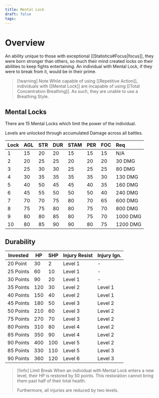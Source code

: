 ```yaml
---
title: Mental Lock
draft: false
tags:
---
```


# Overview

An ability unique to those with exceptional [[Statistics#Focus|focus]], they were born stronger than others, so much their mind created locks on their abilities to keep fights entertaining. An individual with Mental Lock, if they were to break from it, would be in their prime.

> [!warning] Note
> While capable of using [[Repetitive Action]], individuals with [[Mental Lock]] are incapable of using [[Total Concentration Breathing]]. As such, they are unable to use a Breathing Style.
> 
## Mental Locks

There are 15 Mental Locks which limit the power of the individual.

Levels are unlocked through accumulated Damage across all battles.

| Lock | AGL | STR | DUR | STAM | PER | FOC | Req      |
| ---- | --- | --- | --- | ---- | --- | --- | :------- |
| 1    | 15  | 20  | 20  | 15   | 15  | 15  | N/A      |
| 2    | 20  | 25  | 25  | 20   | 20  | 20  | 30 DMG   |
| 3    | 25  | 30  | 30  | 25   | 25  | 25  | 80 DMG   |
| 4    | 30  | 35  | 35  | 35   | 35  | 30  | 130 DMG  |
| 5    | 40  | 50  | 45  | 45   | 40  | 35  | 160 DMG  |
| 6    | 45  | 55  | 50  | 50   | 50  | 40  | 240 DMG  |
| 7    | 70  | 70  | 75  | 80   | 70  | 65  | 600 DMG  |
| 8    | 75  | 75  | 80  | 80   | 75  | 70  | 800 DMG  |
| 9    | 80  | 80  | 85  | 80   | 75  | 70  | 1000 DMG |
| 10   | 80  | 85  | 90  | 90   | 80  | 75  | 1200 DMG |


## Durability 
| Invested  | HP  | SHP | Injury Resist | Injury Ign. |
| --------- | --- | --- | ------------- | ----------- |
| 20 Point  | 30  | 2   | Level 1       | -           |
| 25 Points | 60  | 10  | Level 1       | -           |
| 30 Points | 90  | 20  | Level 1       | -           |
| 35 Points | 120 | 30  | Level 2       | Level 1     |
| 40 Points | 150 | 40  | Level 2       | Level 1     |
| 45 Points | 180 | 50  | Level 3       | Level 2     |
| 50 Points | 210 | 60  | Level 3       | Level 2     |
| 75 Points | 270 | 70  | Level 3       | Level 2     |
| 80 Points | 310 | 80  | Level 4       | Level 2     |
| 85 Points | 350 | 90  | Level 4       | Level 2     |
| 90 Points | 400 | 100 | Level 5       | Level 2     |
| 85 Points | 330 | 110 | Level 5       | Level 3     |
| 90 Points | 360 | 120 | Level 6       | Level 3     |

> [!info] Limit Break
> When an individual with Mental Lock enters a new level, their HP is restored by 50 points. This restoration cannot bring them past half of their total health.
> 
> Furthermore, all injuries are reduced by two levels.


